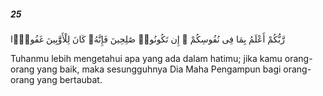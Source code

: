 ##### 25

<span class="ayah">رَّبُّكُمْ أَعْلَمُ بِمَا فِى نُفُوسِكُمْ ۚ إِن تَكُونُوا۟ صَٰلِحِينَ فَإِنَّهُۥ كَانَ لِلْأَوَّٰبِينَ غَفُورًۭا</span>

<span class="ayah_translation">Tuhanmu lebih mengetahui apa yang ada dalam hatimu; jika kamu orang-orang yang baik, maka sesungguhnya Dia Maha Pengampun bagi orang-orang yang bertaubat.</span>
